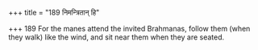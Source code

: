+++
title = "189 निमन्त्रितान् हि"

+++
189	For the manes attend the invited Brahmanas, follow them (when they walk) like the wind, and sit near them when they are seated.
